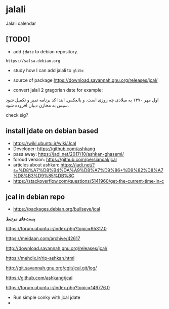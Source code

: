 # jalali

Jalali calendar

## [TODO]
* add `jdate` to debian repository. 

`https://salsa.debian.org`


* study how I can add jalali to `glibc`

* source of package
  https://download.savannah.gnu.org/releases/jcal/
* convert jalali 2 gragorian date for example:

اول مهر ۱۳۷۰
به میلادی چه روزی است. و بالعکس.
ابتدا کد برنامه تمیز و تکمیل شود سپس به مخازن دبیان افزوده شود.

check sig?

## install jdate on debian based

* https://wiki.ubuntu.ir/wiki/Jcal
* Developer: https://github.com/ashkang
* pass away: https://jadi.net/2017/10/ashkan-ghasemi/
* foroud version: https://github.com/persiancal/jcal
* articles about ashkan: https://jadi.net/?s=%D8%A7%D8%B4%DA%A9%D8%A7%D9%86+%D9%82%D8%A7%D8%B3%D9%85%DB%8C
* https://stackoverflow.com/questions/5141960/get-the-current-time-in-c

## jcal in debian repo

* https://packages.debian.org/bullseye/jcal


**پست‌های مرتبط**


https://forum.ubuntu.ir/index.php?topic=95317.0

https://meidaan.com/archive/42617

http://download.savannah.gnu.org/releases/jcal/

https://mehdix.ir/rip-ashkan.html

http://git.savannah.gnu.org/cgit/jcal.git/log/

https://github.com/ashkang/jcal

https://forum.ubuntu.ir/index.php?topic=146776.0

* Run simple conky with jcal jdate 
* 


